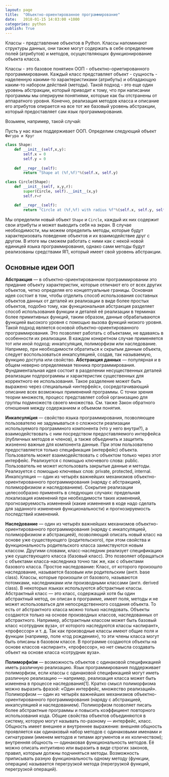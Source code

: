 ```yaml
---
layout: page
title:  "Объектно-ориентированное программирование"
date:   2018-01-15 14:03:00 +1000
categories: python
publish: True
---
```


Классы - представление объектов в Python. Классы напоминают структуры данных, они также могут содержать в себе определение полей (атрибутов) и методов, осуществляющих функционирование объекта класса.

Классы - это базовое понятиен ООП - объектно-ориетированного программирования. Каждый класс представляет объект - сущность - наделенную какими-то характеристиками (атрибуты) и обладающую каким-то набором действий (методы). Такой подход - это еще один уровень абстракции, который приводит к тому, что при написании программы мы оперируем понятиями, которые как бы отстранены от аппаратного уровня. Конечно, реализация методов класса и описание его атрибутов опирается на все тот же базовый уровень абстракции, который предоставляет сам язык программирования. 

Возьмем, например, такой случай:

Пусть у нас язык поддерживает ООП. Определим следующий объект `Фигура и Круг`

~~~ py
class Shape:
    def __init__(self,x,y):
        self.x = 0
        self.y = 0
    
    def __repr__(self):
        return "Shape at (%f,%f)"%(self.x, self.y)

class Circle(Shape):
    def __init__(self, x,y,r):
        super(Circle, self).__init__(x,y)
        self.r=r

    def __repr__(self):
        return "Circle at (%f,%f) with radius %f"%(self.x, self.y, self.r)
~~~ 

Мы определили новый объект `Shape` и `Circle`, каждый их них содержит свои атрибуты и может выводить себя на экран. В случае необходимости, мы можем определить методы, которые будут характеризовать поведение объектов и их взаимодействие друг с другом. В итоге мы сможем работать с ними как с некой новой единицей языка программирования, однако сами методы будут реализованы средствами ЯП, который имеет свой уровень абстракции.


## Основные идеи ООП

**Абстракция** — в объектно-ориентированном программировании это придание объекту характеристик, которые отличают его от всех других объектов, четко определяя его концептуальные границы. Основная идея состоит в том, чтобы отделить способ использования составных объектов данных от деталей их реализации в виде более простых объектов, подобно тому, как функциональная абстракция разделяет способ использования функции и деталей её реализации в терминах более примитивных функций, таким образом, данные обрабатываются функцией высокого уровня с помощью вызова функций низкого уровня. Такой подход является основой объектно-ориентированного программирования. Это позволяет работать с объектами, не вдаваясь в особенности их реализации. В каждом конкретном случае применяется тот или иной подход: инкапсуляция, полиморфизм или наследование. Например, при необходимости обратиться к скрытым данным объекта, следует воспользоваться инкапсуляцией, создав, так называемую, функцию доступа или свойство. **Абстракция данных** — популярная и в общем неверно определяемая техника программирования. Фундаментальная идея состоит в разделении несущественных деталей реализации подпрограммы и характеристик существенных для корректного ее использования. Такое разделение может быть выражено через специальный «интерфейс», сосредотачивающий описание всех возможных применений программы. С точки зрения теории множеств, процесс представляет собой организацию для группы подмножеств своего множества. См. также Закон обратного отношения между содержанием и объемом понятия.

**Инкапсуля́ция** — свойство языка программирования, позволяющее пользователю не задумываться о сложности реализации используемого программного компонента (что у него внутри?), а взаимодействовать с ним посредством предоставляемого интерфейса (публичных методов и членов), а также объединить и защитить жизненно важные для компонента данные. При этом пользователю предоставляется только спецификация (интерфейс) объекта. Пользователь может взаимодействовать с объектом только через этот интерфейс. Реализуется с помощью ключевого слова: public. Пользователь не может использовать закрытые данные и методы. Реализуется с помощью ключевых слов: private, protected, internal. Инкапсуляция — один из четырёх важнейших механизмов объектно-ориентированного программирования (наряду с абстракцией, полиморфизмом и наследованием). Сокрытие реализации целесообразно применять в следующих случаях: предельная локализация изменений при необходимости таких изменений, прогнозируемость изменений (какие изменения в коде надо сделать для заданного изменения функциональности) и прогнозируемость последствий изменений.

**Насле́дование** — один из четырёх важнейших механизмов объектно-ориентированного программирования (наряду с инкапсуляцией, полиморфизмом и абстракцией), позволяющий описать новый класс на основе уже существующего (родительского), при этом свойства и функциональность родительского класса заимствуются новым классом. Другими словами, класс-наследник реализует спецификацию уже существующего класса (базовый класс). Это позволяет обращаться с объектами класса-наследника точно так же, как с объектами базового класса. Простое наследование: Класс, от которого произошло наследование, называется базовым или родительским (англ. base class). Классы, которые произошли от базового, называются потомками, наследниками или производными классами (англ. derived class). В некоторых языках используются абстрактные классы. Абстрактный класс — это класс, содержащий хотя бы один абстрактный метод, он описан в программе, имеет поля, методы и не может использоваться для непосредственного создания объекта. То есть от абстрактного класса можно только наследовать. Объекты создаются только на основе производных классов, наследованных от абстрактного. Например, абстрактным классом может быть базовый класс «сотрудник вуза», от которого наследуются классы «аспирант», «профессор» и т. д. Так как производные классы имеют общие поля и функции (например, поле «год рождения»), то эти члены класса могут быть описаны в базовом классе. В программе создаются объекты на основе классов «аспирант», «профессор», но нет смысла создавать объект на основе класса «сотрудник вуза».


**Полиморфи́зм** — возможность объектов с одинаковой спецификацией иметь различную реализацию. Язык программирования поддерживает полиморфизм, если классы с одинаковой спецификацией могут иметь различную реализацию — например, реализация класса может быть изменена в процессе наследования[1]. Кратко смысл полиморфизма можно выразить фразой: «Один интерфейс, множество реализаций». Полиморфизм — один из четырёх важнейших механизмов объектно-ориентированного программирования (наряду с абстракцией, инкапсуляцией и наследованием). Полиморфизм позволяет писать более абстрактные программы и повысить коэффициент повторного использования кода. Общие свойства объектов объединяются в систему, которую могут называть по-разному — интерфейс, класс. Общность имеет внешнее и внутреннее выражение: внешняя общность проявляется как одинаковый набор методов с одинаковыми именами и сигнатурами (именем методов и типами аргументов и их количеством); внутренняя общность — одинаковая функциональность методов. Её можно описать интуитивно или выразить в виде строгих законов, правил, которым должны подчиняться методы. Возможность приписывать разную функциональность одному методу (функции, операции) называется перегрузкой метода (перегрузкой функций, перегрузкой операций).
